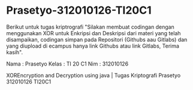 # Prasetyo-312010126-TI20C1

Berikut untuk tugas kriptrografi "Silakan membuat codingan dengan menggunakan XOR untuk Enkripsi dan Deskripsi dari materi 
yang telah disampaikan, codingan simpan pada Repositori (Githubs aau Gitlabs) dan yang diupload di ecampus
hanya link Githubs atau link Gitlabs, Terima kasih".

Nama : Prasetyo
Kelas : TI 20 C1
Nim :  312010126

XOREncryption and Decryption using java | Tugas Kriptografi Prasetyo 312010126 TI20C1

